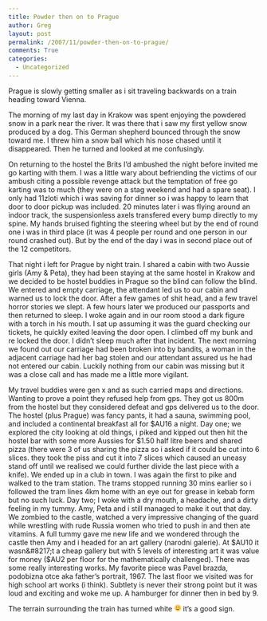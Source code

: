```yaml
---
title: Powder then on to Prague
author: Greg
layout: post
permalink: /2007/11/powder-then-on-to-prague/
comments: True
categories:
  - Uncategorized
---
```

Prague is slowly getting smaller as i sit traveling backwards on a train heading toward Vienna.

The morning of my last day in Krakow was spent enjoying the powdered snow in a park near the river. It was there that i saw my first yellow snow produced by a dog. This German shepherd bounced through the snow toward me. I threw him a snow ball which his nose chased until it disappeared. Then he turned and looked at me confusingly.

On returning to the hostel the Brits I&#8217;d ambushed the night before invited me go karting with them. I was a little wary about befriending the victims of our ambush citing a possible revenge attack but the temptation of free go karting was to much (they were on a stag weekend and had a spare seat). I only had 11zloti which i was saving for dinner so i was happy to learn that door to door pickup was included. 20 minutes later i was flying around an indoor track, the suspensionless axels transfered every bump directly to my spine. My hands bruised fighting the steering wheel but by the end of round one i was in third place (it was 4 people per round and one person in our round crashed out). But by the end of the day i was in second place out of the 12 competitors.

That night i left for Prague by night train. I shared a cabin with two Aussie girls (Amy & Peta), they had been staying at the same hostel in Krakow and we decided to be hostel buddies in Prague so the blind can follow the blind. We entered and empty carriage, the attendant led us to our cabin and warned us to lock the door. After a few games of shit head, and a few travel horror stories we slept. A few hours later we produced our passports and then returned to sleep. I woke again and in our room stood a dark figure with a torch in his mouth. I sat up assuming it was the guard checking our tickets, he quickly exited leaving the door open. I climbed off my bunk and re locked the door. I didn&#8217;t sleep much after that incident. The next morning we found out our carriage had been broken into by bandits, a woman in the adjacent carriage had her bag stolen and our attendant assured us he had not entered our cabin. Luckily nothing from our cabin was missing but it was a close call and has made me a little more vigilant.

My travel buddies were gen x and as such carried maps and directions. Wanting to prove a point they refused help from gps. They got us 800m from the hostel but they considered defeat and gps delivered us to the door. The hostel (plus Prague) was fancy pants, it had a sauna, swimming pool, and included a continental breakfast all for $AU16 a night. Day one; we explored the city looking at old things, i piked and kipped out then hit the hostel bar with some more Aussies for $1.50 half litre beers and shared pizza (there were 3 of us sharing the pizza so i asked if it could be cut into 6 slices. they took the piss and cut it into 7 slices which caused an uneasy stand off until we realised we could further divide the last piece with a knife). We ended up in a club in town. I was again the first to pike and walked to the tram station. The trams stopped running 30 mins earlier so i followed the tram lines 4km home with an eye out for grease in kebab form but no such luck. Day two; I woke with a dry mouth, a headache, and a dirty feeling in my tummy. Amy, Peta and i still managed to make it out that day. We zombied to the castle, watched a very impressive changing of the guard while wrestling with rude Russia women who tried to push in and then ate vitamins. A full tummy gave me new life and we wondered through the castle then Amy and i headed for an art gallery (narodni galerie). At $AU10 it wasn&#8217;t a cheap gallery but with 5 levels of interesting art it was value for money ($AU2 per floor for the mathematically challenged). There was some really interesting works. My favorite piece was Pavel brazda, podobizna otce aka father&#8217;s portrait, 1967. The last floor we visited was for high school art works (i think). Subtlety is never their strong point but it was loud and exciting and woke me up. A hamburger for dinner then in bed by 9.

The terrain surrounding the train has turned white <img src="/wp-content/smilies/simple-smile.png" alt=":)" class="wp-smiley" style="height: 1em; max-height: 1em;" /> it&#8217;s a good sign.
